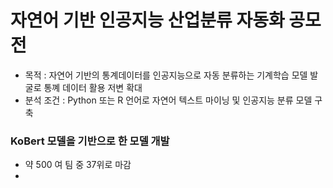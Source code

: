 # 자연어 기반 인공지능 산업분류 자동화 공모전
- 목적 : 자연어 기반의 통계데이터를 인공지능으로 자동 분류하는 기계학습 모델 발굴로 통꼐 데이터 활용 저변 확대
- 분석 조건 : Python 또는 R 언어로 자연어 텍스트 마이닝 및 인공지능 분류 모델 구축

### KoBert 모델을 기반으로 한 모델 개발 
- 약 500 여 팀 중 37위로 마감
- 
